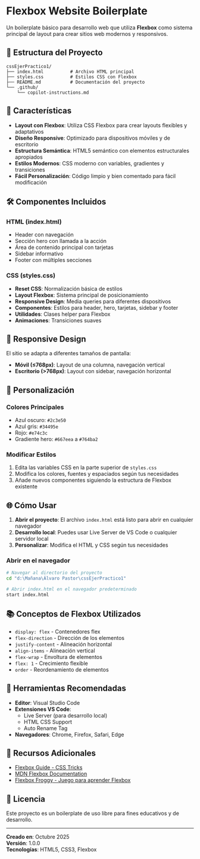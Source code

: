 # Flexbox Website Boilerplate

Un boilerplate básico para desarrollo web que utiliza **Flexbox** como sistema principal de layout para crear sitios web modernos y responsivos.

## 📁 Estructura del Proyecto

```
cssEjerPractico1/
├── index.html          # Archivo HTML principal
├── styles.css          # Estilos CSS con Flexbox
├── README.md           # Documentación del proyecto
└── .github/
    └── copilot-instructions.md
```

## 🚀 Características

- **Layout con Flexbox**: Utiliza CSS Flexbox para crear layouts flexibles y adaptativos
- **Diseño Responsive**: Optimizado para dispositivos móviles y de escritorio
- **Estructura Semántica**: HTML5 semántico con elementos estructurales apropiados
- **Estilos Modernos**: CSS moderno con variables, gradientes y transiciones
- **Fácil Personalización**: Código limpio y bien comentado para fácil modificación

## 🛠️ Componentes Incluidos

### HTML (index.html)
- Header con navegación
- Sección hero con llamada a la acción
- Área de contenido principal con tarjetas
- Sidebar informativo
- Footer con múltiples secciones

### CSS (styles.css)
- **Reset CSS**: Normalización básica de estilos
- **Layout Flexbox**: Sistema principal de posicionamiento
- **Responsive Design**: Media queries para diferentes dispositivos
- **Componentes**: Estilos para header, hero, tarjetas, sidebar y footer
- **Utilidades**: Clases helper para Flexbox
- **Animaciones**: Transiciones suaves

## 📱 Responsive Design

El sitio se adapta a diferentes tamaños de pantalla:

- **Móvil (≤768px)**: Layout de una columna, navegación vertical
- **Escritorio (>768px)**: Layout con sidebar, navegación horizontal

## 🎨 Personalización

### Colores Principales
- Azul oscuro: `#2c3e50`
- Azul gris: `#34495e`
- Rojo: `#e74c3c`
- Gradiente hero: `#667eea` a `#764ba2`

### Modificar Estilos
1. Edita las variables CSS en la parte superior de `styles.css`
2. Modifica los colores, fuentes y espaciados según tus necesidades
3. Añade nuevos componentes siguiendo la estructura de Flexbox existente

## 🌐 Cómo Usar

1. **Abrir el proyecto**: El archivo `index.html` está listo para abrir en cualquier navegador
2. **Desarrollo local**: Puedes usar Live Server de VS Code o cualquier servidor local
3. **Personalizar**: Modifica el HTML y CSS según tus necesidades

### Abrir en el navegador
```bash
# Navegar al directorio del proyecto
cd "d:\Mañana\Álvaro Pastor\cssEjerPractico1"

# Abrir index.html en el navegador predeterminado
start index.html
```

## 📚 Conceptos de Flexbox Utilizados

- `display: flex` - Contenedores flex
- `flex-direction` - Dirección de los elementos
- `justify-content` - Alineación horizontal
- `align-items` - Alineación vertical
- `flex-wrap` - Envoltura de elementos
- `flex: 1` - Crecimiento flexible
- `order` - Reordenamiento de elementos

## 🔧 Herramientas Recomendadas

- **Editor**: Visual Studio Code
- **Extensiones VS Code**:
  - Live Server (para desarrollo local)
  - HTML CSS Support
  - Auto Rename Tag
- **Navegadores**: Chrome, Firefox, Safari, Edge

## 📖 Recursos Adicionales

- [Flexbox Guide - CSS Tricks](https://css-tricks.com/snippets/css/a-guide-to-flexbox/)
- [MDN Flexbox Documentation](https://developer.mozilla.org/docs/Web/CSS/CSS_Flexible_Box_Layout)
- [Flexbox Froggy - Juego para aprender Flexbox](https://flexboxfroggy.com/)

## 📄 Licencia

Este proyecto es un boilerplate de uso libre para fines educativos y de desarrollo.

---

**Creado en**: Octubre 2025  
**Versión**: 1.0.0  
**Tecnologías**: HTML5, CSS3, Flexbox